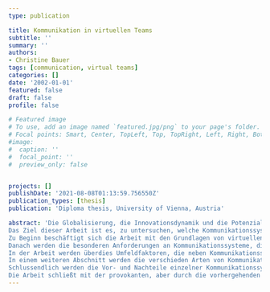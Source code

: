 ```yaml
---
type: publication

title: Kommunikation in virtuellen Teams
subtitle: ''
summary: ''
authors:
- Christine Bauer
tags: [communication, virtual teams]
categories: []
date: '2002-01-01'
featured: false
draft: false
profile: false

# Featured image
# To use, add an image named `featured.jpg/png` to your page's folder.
# Focal points: Smart, Center, TopLeft, Top, TopRight, Left, Right, BottomLeft, Bottom, BottomRight.
#image:
#  caption: ''
#  focal_point: ''
#  preview_only: false


projects: []
publishDate: '2021-08-08T01:13:59.756550Z'
publication_types: [thesis]
publication: 'Diploma thesis, University of Vienna, Austria'

abstract: 'Die Globalisierung, die Innovationsdynamik und die Potenziale der Informations- und Kommunikationstechnologien haben neue Rahmenbedingungen geschaffen, die es erlauben, Raum und Zeit zu überwinden. Dadurch ist eine neue Form der Kleingruppe möglich geworden – das virtuelle Team.
Das Ziel dieser Arbeit ist es, zu untersuchen, welche Kommunikationssysteme zur Unterstützung von Kommunikationsprozessen in virtuellen Teams geeignet sind. Dabei werden zuerst Anforderungen an Systeme definiert, die sich aus dem spezifischen Kontext, in dem virtuelle Teams arbeiten, ergeben. Anschließend werden verschiedene Kommunikationsarten anhand dieser Anforderungen beurteilt und schlussendlich die Effizienz verschiedenen Kommunikationssysteme (die eben ganz bestimmte Kommunikationsarten unterstützen) bezüglich Ihrer Unterstützungsfunktion für virtuelle Teams bewertet.
Zu Beginn beschäftigt sich die Arbeit mit den Grundlagen von virtuellen Teams einerseits und mit Kommunikation andererseits.
Danach werden die besonderen Anforderungen an Kommunikationssysteme, die sich aus der spezifischen Situation von virtuellen Teams ergeben (das sind im Wesentlichen reduzierter physischer, sozialer und zeitlicher Kontext von Interaktionen), abgeleitet. Dabei wird zwischen allgemeinen, aufgabenbezogenen und sozialbezogenen Anforderungen unterschieden. Dieser umfassende Beurteilungskatalog für Kommunikationssysteme zieht unterschiedliche Betrachtungsweisen und Resultate aus verschiedensten Forschungsrichtungen ein.
In der Arbeit werden überdies Umfeldfaktoren, die neben Kommunikationssystemen ebenfalls die Effizienz von Kommunikation beeinflussen können, in der Arbeit behandelt. Hierbei wird auf den Grad der Anonymität, die Vermittlung von physischem Kontext, die Erfahrung mit Kommunikationssystemen bzw. die Akzeptanz dieser Technologien eingegangen.
In einem weiteren Abschnitt werden die verschieden Arten von Kommunikation diskutiert. Hier wird zwischen synchroner und asynchroner, zwischen mündlicher und schriftlicher sowie zwischen Face-to-Face- und computervermittelter Kommunikation unterschieden. Zur Beurteilung der Kommunikationsarten werden die zuvor erarbeiteten Kriterien herangezogen. Die Beurteilung wird mit Literatur aus verschiedensten Forschungsrichtungen untermauert. 
Schlussendlich werden die Vor- und Nachteile einzelner Kommunikationssysteme (Face-to-Face, E-mail, Videokonferenz, Realtime Chat) für virtuelle Teams beurteilt, wobei auch der Einfluss von Umfeldfaktoren in der Diskussion berücksichtigt wird. Die Beurteilung orientiert sich and der zuvor entwickelten Struktur (Bewertungsmatrix).
Die Arbeit schließt mit der provokanten, aber durch die vorhergehenden Überlegungen gut begründete These, dass Face-to-Face-Situationen nicht unbedingt die optimale Voraussetzung für effiziente Kommunikation darstellt und dass virtuelle Teams in Kommunikationsprozessen durch den Einsatz von spezifischen Kommunikationssystemen die Effizienz konventioneller Teams übertreffen können.'
---
```

